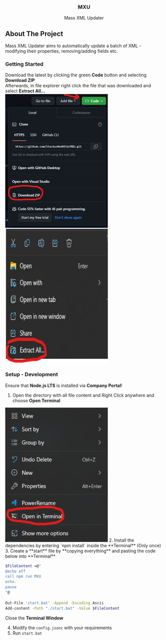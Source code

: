 <div align="center">
  <h3 align="center">MXU</h3>
  <p align="center">
    Mass XML Updater
  </p>
</div>

## About The Project

Mass XML Updater aims to automatically update a batch of XML - modifying their properties, removing/adding fields etc.

### Getting Started

Download the latest by clicking the green **Code** button and selecting **Download ZIP**\
Afterwards, in file explorer right click the file that was downloaded and select **Extract All...**\
<img src="assets/1.png" width="328" height="428">
<img src="assets/2.png" width="328" height="428">

### Setup - Development

Ensure that **Node.js LTS** is installed via **Company Portal**!

1. Open the directory with all file content and Right Click anywhere and choose **Open Terminal**
<img src="assets/3.png" width="328" height="428">
2. Install the dependencies by entering `npm install` inside the **Terminal** (Only once)
3. Create a **start** file by **copying everything** and pasting the code below into **Terminal**

  ```bash
  $FileContent =@"
  @echo off
  call npm run MXU
  echo.
  pause
  "@
  
  Out-File 'start.bat' -Append -Encoding Ascii
  Add-content -Path "./start.bat" -Value $FileContent
  ```
  Close the **Terminal Window**

4. Modify the `config.jsonc` with your requirements
5. Run `start.bat`

